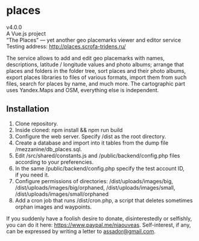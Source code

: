 # places

v4.0.0  
A Vue.js project  
“The Places” — yet another geo placemarks viewer and editor service  
Testing address: http://places.scrofa-tridens.ru/

The service allows to add and edit geo placemarks with names, descriptions, latitude / longitude values and photo albums; arrange that places and folders in the folder tree, sort places and their photo albums, export places libraries to files of various formats, import them from such files, search for places by name, and much more. The cartographic part uses Yandex.Maps and OSM, everything else is independent.

## Installation

1. Clone repository.
2. Inside cloned: npm install && npm run build
2. Configure the web server. Specify /dist as the root directory.
3. Create a database and import into it tables from the dump file /mezzanine/db_places.sql.
4. Edit /src/shared/constants.js and /public/backend/config.php files according to your preferencies.
5. In the same /public/backend/config.php specify the test account ID, if you need it.
6. Configure permissions of directories: /dist/uploads/images/big, /dist/uploads/images/big/orphaned, /dist/uploads/images/small, /dist/uploads/images/small/orphaned
7. Add a cron job that runs /dist/cron.php, a script that deletes sometimes orphan images and waypoints.

If you suddenly have a foolish desire to donate, disinterestedly or selfishly, you can do it here: https://www.paypal.me/niaouveas. Self-interest, if any, can be expressed by writing a letter to assador@gmail.com.
